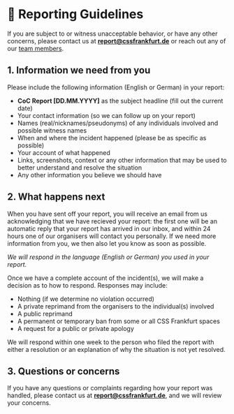 # :police_car: Reporting Guidelines

If you are subject to or witness unacceptable behavior, or have any other concerns, please contact us at ****report@cssfrankfurt.de**** or reach out any of our [team members](/#meet-the-team).

## 1. Information we need from you

Please include the following information (English or German) in your report:

- **CoC Report [DD.MM.YYYY]** as the subject headline (fill out the current date)
- Your contact information (so we can follow up on your report)
- Names (real/nicknames/pseudonyms) of any individuals involved and possible witness names
- When and where the incident happened (please be as specific as possible)
- Your account of what happened
- Links, screenshots, context or any other information that may be used to better understand and resolve the situation
- Any other information you believe we should have

## 2. What happens next

When you have sent off your report, you will receive an email from us acknowledging that we have recieved your report: the first one will be an automatic reply that your report has arrived in our inbox, and within 24 hours one of our organisers will contact you personally. If we need more information from you, we then also let you know as soon as possible.

*We will respond in the language (English or German) you used in your report.*

Once we have a complete account of the incident(s), we will make a decision as to how to respond. Responses may include:

- Nothing (if we determine no violation occurred)
- A private reprimand from the organisers to the individual(s) involved
- A public reprimand
- A permanent or temporary ban from some or all CSS Frankfurt spaces
- A request for a public or private apology

We will respond within one week to the person who filed the report with either a resolution or an explanation of why the situation is not yet resolved.

## 3. Questions or concerns

If you have any questions or complaints regarding how your report was handled, please contact us at **report@cssfrankfurt.de**, and we will review your concerns.